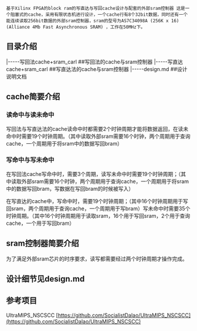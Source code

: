 	基于Xilinx FPGA的block ram的写直达与写回cache设计与配套的外部sram控制器 这是一个阻塞式的cache，采用有限状态机进行设计，一个cache行有8个32bit数据，同时还有一个能连续读取256bit数据的外部sram控制器，sram的型号为AS7C34098A (256K x 16)(Alliance 4Mb Fast Asynchronous SRAM) ，工作在50MHz下。
## 目录介绍
|-----写回法cache+sram_carl     ##写回法的cache与sram控制器
|-----写直达cache+sram_carl     ##写直达法的cache与sram控制器
|-----design.md                          ##设计说明文档

## cache简要介绍

### 读命中与读未命中 
写回法与写直达法的cache读命中时都需要2个时钟周期才能将数据返回，在读未命中时需要19个时钟周期。（其中读取外部sram需要16个时钟，两个周期用于查询cache，一个周期用于将sram中的数据写回bram） 

### 写命中与写未命中
在写回法cache写命中时，需要3个周期，读写未命中时需要19个时钟周期；（其中读取外部sram需要16个时钟，两个周期用于查询cache，一个周期用于将sram中的数据写回bram，写数据在写回bram的时候被写入）

在写直达的cache中，写命中时，需要19个时钟周期；（其中16个时钟周期用于写回sram，两个周期用于查询cache，一个周期用于写bram）写未命中时需要35个时钟周期。（其中16个时钟周期用于读取sram，16个用于写回sram，2个用于查询cache，一个用于写回bram）

## sram控制器简要介绍
为了满足外部sram芯片的时序要求，读写都需要经过两个时钟周期才操作完成。

## 设计细节见design.md

## 参考项目
UltraMIPS_NSCSCC [https://github.com/SocialistDalao/UltraMIPS_NSCSCC](https://github.com/SocialistDalao/UltraMIPS_NSCSCC)
